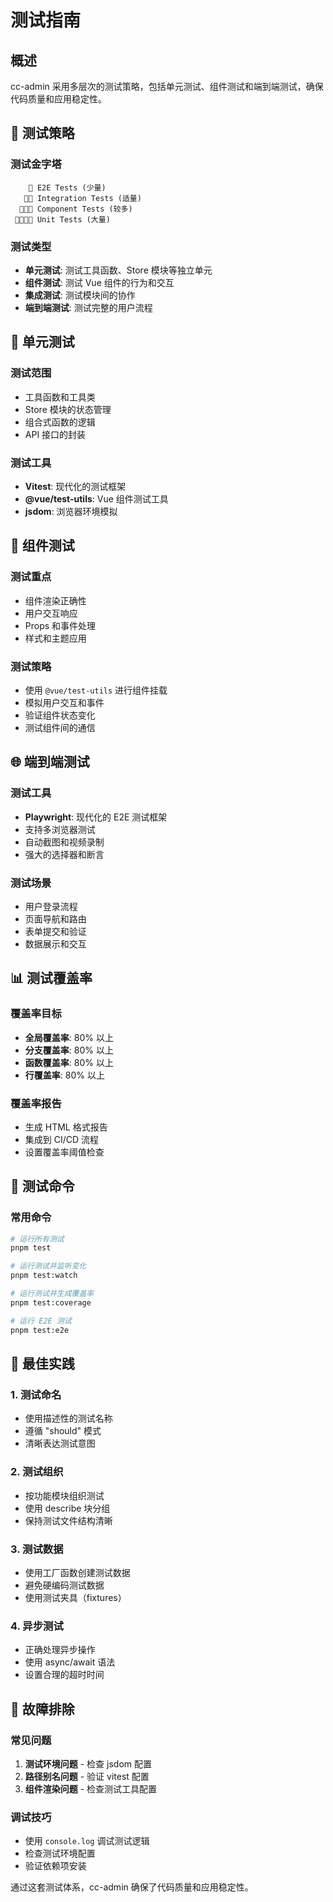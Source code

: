 <!--
  @copyright Copyright (c) 2025 chichuang
  @license MIT
  @description cc-admin 企业级后台管理框架 - testing-guide
  本文件为 chichuang 原创，禁止擅自删除署名或用于商业用途。
-->

# 测试指南

## 概述

cc-admin 采用多层次的测试策略，包括单元测试、组件测试和端到端测试，确保代码质量和应用稳定性。

## 🧪 测试策略

### 测试金字塔

```
    🔺 E2E Tests (少量)
   🔺🔺 Integration Tests (适量)
  🔺🔺🔺 Component Tests (较多)
 🔺🔺🔺🔺 Unit Tests (大量)
```

### 测试类型

- **单元测试**: 测试工具函数、Store 模块等独立单元
- **组件测试**: 测试 Vue 组件的行为和交互
- **集成测试**: 测试模块间的协作
- **端到端测试**: 测试完整的用户流程

## 🔬 单元测试

### 测试范围

- 工具函数和工具类
- Store 模块的状态管理
- 组合式函数的逻辑
- API 接口的封装

### 测试工具

- **Vitest**: 现代化的测试框架
- **@vue/test-utils**: Vue 组件测试工具
- **jsdom**: 浏览器环境模拟

## 🧩 组件测试

### 测试重点

- 组件渲染正确性
- 用户交互响应
- Props 和事件处理
- 样式和主题应用

### 测试策略

- 使用 `@vue/test-utils` 进行组件挂载
- 模拟用户交互和事件
- 验证组件状态变化
- 测试组件间的通信

## 🌐 端到端测试

### 测试工具

- **Playwright**: 现代化的 E2E 测试框架
- 支持多浏览器测试
- 自动截图和视频录制
- 强大的选择器和断言

### 测试场景

- 用户登录流程
- 页面导航和路由
- 表单提交和验证
- 数据展示和交互

## 📊 测试覆盖率

### 覆盖率目标

- **全局覆盖率**: 80% 以上
- **分支覆盖率**: 80% 以上
- **函数覆盖率**: 80% 以上
- **行覆盖率**: 80% 以上

### 覆盖率报告

- 生成 HTML 格式报告
- 集成到 CI/CD 流程
- 设置覆盖率阈值检查

## 🚀 测试命令

### 常用命令

```bash
# 运行所有测试
pnpm test

# 运行测试并监听变化
pnpm test:watch

# 运行测试并生成覆盖率
pnpm test:coverage

# 运行 E2E 测试
pnpm test:e2e
```

## 🎯 最佳实践

### 1. 测试命名

- 使用描述性的测试名称
- 遵循 "should" 模式
- 清晰表达测试意图

### 2. 测试组织

- 按功能模块组织测试
- 使用 describe 块分组
- 保持测试文件结构清晰

### 3. 测试数据

- 使用工厂函数创建测试数据
- 避免硬编码测试数据
- 使用测试夹具（fixtures）

### 4. 异步测试

- 正确处理异步操作
- 使用 async/await 语法
- 设置合理的超时时间

## 🔧 故障排除

### 常见问题

1. **测试环境问题** - 检查 jsdom 配置
2. **路径别名问题** - 验证 vitest 配置
3. **组件渲染问题** - 检查测试工具配置

### 调试技巧

- 使用 `console.log` 调试测试逻辑
- 检查测试环境配置
- 验证依赖项安装

通过这套测试体系，cc-admin 确保了代码质量和应用稳定性。
